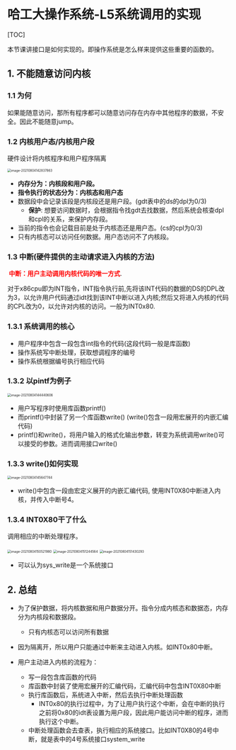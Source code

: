 # 哈工大操作系统-L5系统调用的实现

[TOC]

本节课讲接口是如何实现的。即操作系统是怎么样来提供这些重要的函数的。



## 1. 不能随意访问内核

### 1.1 为何

如果能随意访问，那所有程序都可以随意访问存在内存中其他程序的数据，不安全。因此不能随意jump。

### 1.2 内核用户态/内核用户段

硬件设计将内核程序和用户程序隔离

<img src="E:\AAAAAAAuniPPT\4_1PPT\CSclass-OS(git)\学习笔记\${图片}\image-20210804142837863.png" alt="image-20210804142837863" style="zoom:50%;" />

- **内存分为：内核段和用户段。**
- **指令执行的状态分为：内核态和用户态**
- 数据段中会记录该段是内核段还是用户段。(gdt表中的ds的dpl为0/3)
  - **保护**: 想要访问数据时，会根据指令找gdt去找数据，然后系统会核查dpl和cpl的关系，来保护内存段。
- 当前的指令也会记载目前是处于内核态还是用户态。(cs的cpl为0/3)
- 只有内核态可以访问任何数据。用户态访问不了内核段。

### 1.3 中断(硬件提供的主动请求进入内核的方法)

**<font color = red> 中断：用户主动调用内核代码的唯一方式</font>**. 

对于x86cpu即为INT指令，INT指令执行前,先将该INT代码的数据的DS的DPL改为3，以允许用户代码通过idt找到该INT中断以进入内核;然后又将进入内核的代码的CPL改为0，以允许对内核的访问。一般为INT0x80.

### 1.3.1 系统调用的核心

- 用户程序中包含一段包含int指令的代码(这段代码一般是库函数)
- 操作系统写中断处理，获取想调程序的编号
- 操作系统根据编号执行相应代码

### 1.3.2 以pintf为例子

<img src="E:\AAAAAAAuniPPT\4_1PPT\CSclass-OS(git)\学习笔记\${图片}\image-20210804144440606.png" alt="image-20210804144440606" style="zoom:50%;" />

- 用户写程序时使用库函数printf()
- 而printf()中封装了另一个库函数write() (write()包含一段用宏展开的内嵌汇编代码)
- printf()和write()，将用户输入的格式化输出参数，转变为系统调用write()可以接受的参数。进而调用接口write()

### 1.3.3 write()如何实现

<img src="E:\AAAAAAAuniPPT\4_1PPT\CSclass-OS(git)\学习笔记\${图片}\image-20210804145647744.png" alt="image-20210804145647744" style="zoom:50%;" />

- write()中包含一段由宏定义展开的内嵌汇编代码, 使用INT0X80中断进入内核，并传入中断号4。

### 1.3.4 INT0X80干了什么

调用相应的中断处理程序。

<img src="E:\AAAAAAAuniPPT\4_1PPT\CSclass-OS(git)\学习笔记\${图片}\image-20210804150521980.png" alt="image-20210804150521980" style="zoom:50%;" />

<img src="E:\AAAAAAAuniPPT\4_1PPT\CSclass-OS(git)\学习笔记\${图片}\image-20210804151244564.png" alt="image-20210804151244564" style="zoom:50%;" />

<img src="E:\AAAAAAAuniPPT\4_1PPT\CSclass-OS(git)\学习笔记\${图片}\image-20210804151430293.png" alt="image-20210804151430293" style="zoom:50%;" />

- 可以认为sys_write是一个系统接口

## 2. 总结

- 为了保护数据，将内核数据和用户数据分开。指令分成内核态和数据态，内存分为内核段和数据段。

  - 只有内核态可以访问所有数据

- 因为隔离开，所以用户只能通过中断来主动进入内核。如INT0x80中断。

- 用户主动进入内核的流程为：

  - 写一段包含库函数的代码
  - 库函数中封装了使用宏展开的汇编代码，汇编代码中包含INT0X80中断
  - 执行库函数后，系统进入中断，然后去执行中断处理函数
    - INT0x80的执行过程中，为了让用户执行这个中断，会在中断的执行之前将0x80的idt表设置为用户段，因此用户能访问中断的程序，进而执行这个中断。
  - 中断处理函数会去查表，执行相应的系统接口。比如INT0X80的4号中断，就是表中的4号系统接口system_write

  

